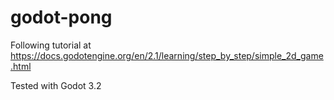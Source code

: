 # godot-pong

Following tutorial at https://docs.godotengine.org/en/2.1/learning/step_by_step/simple_2d_game.html

Tested with Godot 3.2
